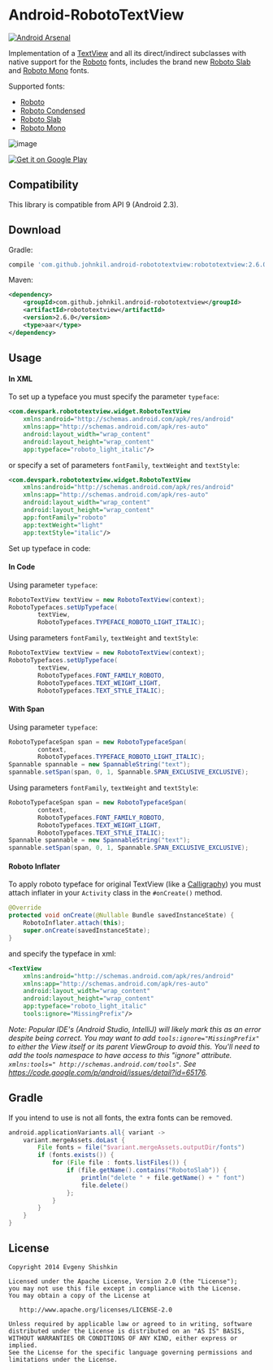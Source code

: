 Android-RobotoTextView
======================

[![Android Arsenal](https://img.shields.io/badge/Android%20Arsenal-Android--RobotoTextView-brightgreen.svg?style=flat)](https://android-arsenal.com/details/1/471)

Implementation of a [TextView][6] and all its direct/indirect subclasses with native support for the [Roboto][5] fonts, includes the brand new [Roboto Slab][3] and [Roboto Mono][4] fonts.

Supported fonts:

* [Roboto][1]
* [Roboto Condensed][2]
* [Roboto Slab][3]
* [Roboto Mono][4]

![image](https://raw.githubusercontent.com/johnkil/Android-RobotoTextView/master/art/RobotoTextView.jpg)

<a href="http://play.google.com/store/apps/details?id=com.devspark.robototextview">
  <img alt="Get it on Google Play"
       src="http://www.android.com/images/brand/get_it_on_play_logo_small.png" />
</a>


Compatibility
-------------

This library is compatible from API 9 (Android 2.3).


Download
--------

Gradle:

```groovy
compile 'com.github.johnkil.android-robototextview:robototextview:2.6.0'
```

Maven:

```xml
<dependency>
    <groupId>com.github.johnkil.android-robototextview</groupId>
    <artifactId>robototextview</artifactId>
    <version>2.6.0</version>
    <type>aar</type>
</dependency>
```


Usage
-----

#### In XML

To set up a typeface you must specify the parameter `typeface`:

``` xml
<com.devspark.robototextview.widget.RobotoTextView
    xmlns:android="http://schemas.android.com/apk/res/android"
    xmlns:app="http://schemas.android.com/apk/res-auto"
    android:layout_width="wrap_content"
    android:layout_height="wrap_content"
    app:typeface="roboto_light_italic"/>
```

or specify a set of parameters `fontFamily`, `textWeight` and `textStyle`:
``` xml
<com.devspark.robototextview.widget.RobotoTextView
    xmlns:android="http://schemas.android.com/apk/res/android"
    xmlns:app="http://schemas.android.com/apk/res-auto"
    android:layout_width="wrap_content"
    android:layout_height="wrap_content"
    app:fontFamily="roboto"
    app:textWeight="light"
    app:textStyle="italic"/>
```

Set up typeface in code:

#### In Code

Using parameter `typeface`:
``` java
RobotoTextView textView = new RobotoTextView(context);
RobotoTypefaces.setUpTypeface(
        textView, 
        RobotoTypefaces.TYPEFACE_ROBOTO_LIGHT_ITALIC);
```

Using parameters `fontFamily`, `textWeight` and `textStyle`:
``` java
RobotoTextView textView = new RobotoTextView(context);
RobotoTypefaces.setUpTypeface(
        textView, 
        RobotoTypefaces.FONT_FAMILY_ROBOTO,
        RobotoTypefaces.TEXT_WEIGHT_LIGHT,
        RobotoTypefaces.TEXT_STYLE_ITALIC);
```

#### With Span

Using parameter `typeface`:
``` java
RobotoTypefaceSpan span = new RobotoTypefaceSpan(
        context, 
        RobotoTypefaces.TYPEFACE_ROBOTO_LIGHT_ITALIC);
Spannable spannable = new SpannableString("text");
spannable.setSpan(span, 0, 1, Spannable.SPAN_EXCLUSIVE_EXCLUSIVE);
```

Using parameters `fontFamily`, `textWeight` and `textStyle`:
``` java
RobotoTypefaceSpan span = new RobotoTypefaceSpan(
        context,
        RobotoTypefaces.FONT_FAMILY_ROBOTO,
        RobotoTypefaces.TEXT_WEIGHT_LIGHT,
        RobotoTypefaces.TEXT_STYLE_ITALIC);
Spannable spannable = new SpannableString("text");
spannable.setSpan(span, 0, 1, Spannable.SPAN_EXCLUSIVE_EXCLUSIVE);
```

#### Roboto Inflater

To apply roboto typeface for original TextView (like a [Calligraphy][7]) you must attach inflater in your `Activity` class in the `#onCreate()` method.
```java
@Override
protected void onCreate(@Nullable Bundle savedInstanceState) {
    RobotoInflater.attach(this);
    super.onCreate(savedInstanceState);
}
```

and specify the typeface in xml:
``` xml
<TextView
    xmlns:android="http://schemas.android.com/apk/res/android"
    xmlns:app="http://schemas.android.com/apk/res-auto"
    android:layout_width="wrap_content"
    android:layout_height="wrap_content"
    app:typeface="roboto_light_italic"
    tools:ignore="MissingPrefix"/>
```

_Note: Popular IDE's (Android Studio, IntelliJ) will likely mark this as an error despite being correct. You may want to add `tools:ignore="MissingPrefix"` to either the View itself or its parent ViewGroup to avoid this. You'll need to add the tools namespace to have access to this "ignore" attribute. `xmlns:tools="
http://schemas.android.com/tools"`. See https://code.google.com/p/android/issues/detail?id=65176._


Gradle
------

If you intend to use is not all fonts, the extra fonts can be removed.

``` gradle
android.applicationVariants.all{ variant ->
    variant.mergeAssets.doLast {
        File fonts = file("$variant.mergeAssets.outputDir/fonts")
        if (fonts.exists()) {
            for (File file : fonts.listFiles()) {
                if (file.getName().contains("RobotoSlab")) {
                    println("delete " + file.getName() + " font")
                    file.delete()
                };
            }
        }
    }
}
```


License
-------

    Copyright 2014 Evgeny Shishkin

    Licensed under the Apache License, Version 2.0 (the "License");
    you may not use this file except in compliance with the License.
    You may obtain a copy of the License at
    
       http://www.apache.org/licenses/LICENSE-2.0
    
    Unless required by applicable law or agreed to in writing, software
    distributed under the License is distributed on an "AS IS" BASIS,
    WITHOUT WARRANTIES OR CONDITIONS OF ANY KIND, either express or implied.
    See the License for the specific language governing permissions and
    limitations under the License.


[1]: https://www.google.com/fonts/specimen/Roboto
[2]: https://www.google.com/fonts/specimen/Roboto+Condensed
[3]: https://www.google.com/fonts/specimen/Roboto+Slab
[4]: https://www.google.com/fonts/specimen/Roboto+Mono
[5]: http://www.google.com/design/spec/style/typography.html
[6]: http://developer.android.com/reference/android/widget/TextView.html
[7]: https://github.com/chrisjenx/Calligraphy

[0]: https://github.com/google/roboto
